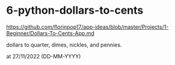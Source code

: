 # 6-python-dollars-to-cents
https://github.com/florinpop17/app-ideas/blob/master/Projects/1-Beginner/Dollars-To-Cents-App.md

dollars to quarter, dimes, nickles, and pennies. 

at 27/11/2022 (DD-MM-YYYY)

